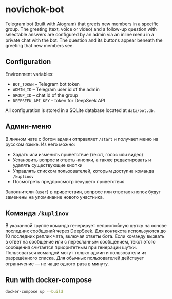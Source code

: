 # novichok-bot

Telegram bot (built with [Aiogram](https://docs.aiogram.dev)) that greets
new members in a specific group. The greeting (text, voice or video) and a
follow-up question with selectable answers are configured by an admin via
an inline menu in a private chat with the bot. The question and its
buttons appear beneath the greeting that new members see.

## Configuration

Environment variables:

- `BOT_TOKEN` – Telegram bot token
- `ADMIN_ID` – Telegram user id of the admin
- `GROUP_ID` – chat id of the group
- `DEEPSEEK_API_KEY` – token for DeepSeek API

All configuration is stored in a SQLite database located at
`data/bot.db`.

## Админ-меню

В личном чате с ботом админ отправляет `/start` и получает меню на
русском языке. Из него можно:

- Задать или изменить приветствие (текст, голос или видео)
- Установить вопрос и ответы-кнопки, а также редактировать и удалять
  существующие кнопки
- Управлять списком пользователей, которым доступна команда `/kuplinov`
- Посмотреть предпросмотр текущего приветствия

Заполнители `{user}` в приветствии, вопросе или ответах кнопок будут
заменены на упоминание нового участника.

## Команда `/kuplinov`

В указанной группе команда генерирует непристойную шутку на основе
последних сообщений через DeepSeek. Для контекста используются до 10
последних реплик чата, включая ответы бота. Если команду вызвать в
ответ на сообщение или с пересланным сообщением, текст этого сообщения
считается приоритетным при генерации шутки. Пользоваться командой могут
только админ и пользователи из разрешённого списка. Для обычных
пользователей действует ограничение — не чаще одного раза в минуту.

## Run with docker-compose

```bash
docker-compose up --build
```
